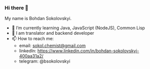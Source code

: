 ### Hi there 👋
My name is Bohdan Sokolovskyi.
- 🌱 I’m currently learning Java, JavaScript (NodeJS), Common Lisp
- 💬 I am translator and backend developer
- 📫 How to reach me: 
  * email: sokol.chemist@gmail.com
  * linkedIn: https://www.linkedin.com/in/bohdan-sokolovskyi-400aa31a2/
  * telegram: @bsokolovskyi
